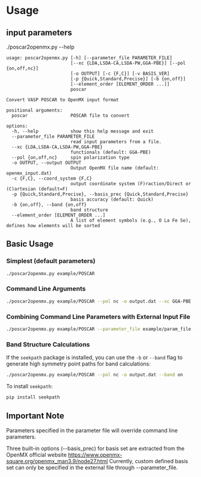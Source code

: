 # Usage

## input parameters 
./poscar2openmx.py  --help

```
usage: poscar2openmx.py [-h] [--parameter_file PARAMETER_FILE]
                        [--xc {LDA,LSDA-CA,LSDA-PW,GGA-PBE}] [--pol {on,off,nc}]
                        [-o OUTPUT] [-c {F,C}] [-v BASIS_VER]
                        [-p {Quick,Standard,Precise}] [-b {on,off}]
                        [--element_order [ELEMENT_ORDER ...]]
                        poscar

Convert VASP POSCAR to OpenMX input format

positional arguments:
  poscar                POSCAR file to convert

options:
  -h, --help            show this help message and exit
  --parameter_file PARAMETER_FILE
                        read input parameters from a file.
  --xc {LDA,LSDA-CA,LSDA-PW,GGA-PBE}
                        functionals (default: GGA-PBE)
  --pol {on,off,nc}     spin polarization type
  -o OUTPUT, --output OUTPUT
                        Output OpenMX file name (default: openmx_input.dat)
  -c {F,C}, --coord_system {F,C}
                        output coordinate system (F)raction/Direct or (C)artesian (default=F)
  -p {Quick,Standard,Precise}, --basis_prec {Quick,Standard,Precise}
                        basis accuracy (default: Quick)
  -b {on,off}, --band {on,off}
                        band structure
  --element_order [ELEMENT_ORDER ...]
                        A list of element symbols (e.g., O La Fe Se), defines how elements will be sorted

```

## Basic Usage

### Simplest (default parameters)
```bash
./poscar2openmx.py example/POSCAR
```

### Command Line Arguments
```bash
./poscar2openmx.py example/POSCAR --pol nc -o output.dat --xc GGA-PBE --element_order Fe O La Se
```

### Combining Command Line Parameters with External Input File
```bash
./poscar2openmx.py example/POSCAR --parameter_file example/param_file --element_order Fe O La S
```

### Band Structure Calculations
If the `seekpath` package is installed, you can use the `-b` or `--band` flag to generate high symmetry point paths for band calculations:

```bash
./poscar2openmx.py example/POSCAR --pol nc -o output.dat --band on
```

To install `seekpath`:
```bash
pip install seekpath
```

## Important Note

Parameters specified in the parameter file will override command line parameters.

Three built-in options (--basis_prec) for basis set are extracted from the OpenMX official website https://www.openmx-square.org/openmx_man3.9/node27.html
Currently, custom defined basis set can only be specified in the external file through --parameter_file.

